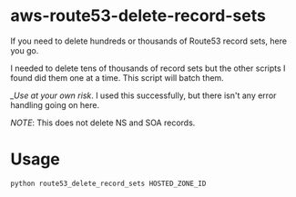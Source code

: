 # aws-route53-delete-record-sets
If you need to delete hundreds or thousands of Route53 record sets, here you go. 

I needed to delete tens of thousands of record sets but the other scripts I found did them one at a time. This script will batch them.

*_Use at your own risk*. I used this successfully, but there isn't any error handling going on here.


*NOTE*: This does not delete NS and SOA records.


# Usage
```
python route53_delete_record_sets HOSTED_ZONE_ID
```